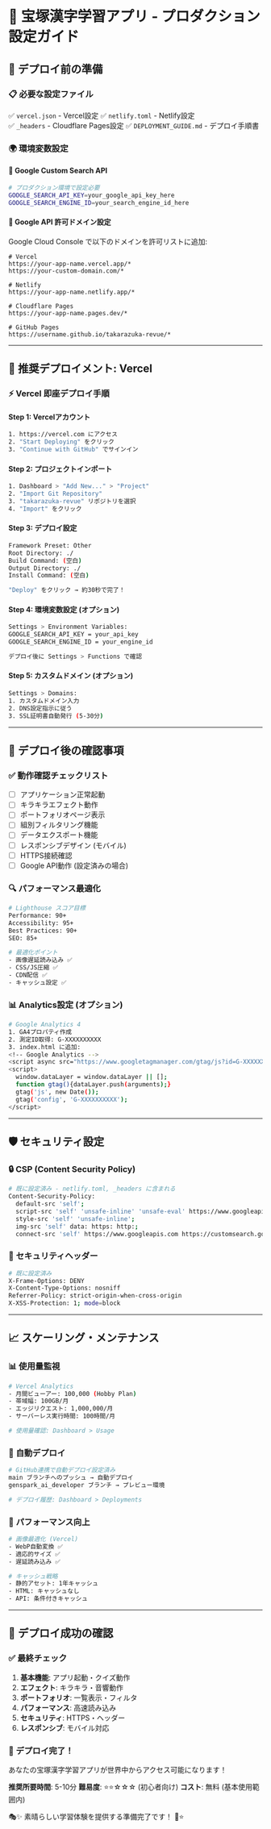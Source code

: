 # 🚀 宝塚漢字学習アプリ - プロダクション設定ガイド

## 🔧 **デプロイ前の準備**

### 📋 **必要な設定ファイル**
✅ `vercel.json` - Vercel設定
✅ `netlify.toml` - Netlify設定  
✅ `_headers` - Cloudflare Pages設定
✅ `DEPLOYMENT_GUIDE.md` - デプロイ手順書

### 🌍 **環境変数設定**

#### 🔑 **Google Custom Search API**
```bash
# プロダクション環境で設定必要
GOOGLE_SEARCH_API_KEY=your_google_api_key_here
GOOGLE_SEARCH_ENGINE_ID=your_search_engine_id_here
```

#### 🎯 **Google API 許可ドメイン設定**
Google Cloud Console で以下のドメインを許可リストに追加:
```
# Vercel
https://your-app-name.vercel.app/*
https://your-custom-domain.com/*

# Netlify  
https://your-app-name.netlify.app/*

# Cloudflare Pages
https://your-app-name.pages.dev/*

# GitHub Pages
https://username.github.io/takarazuka-revue/*
```

---

## 🎯 **推奨デプロイメント: Vercel**

### ⚡ **Vercel 即座デプロイ手順**

#### Step 1: Vercelアカウント
```bash
1. https://vercel.com にアクセス
2. "Start Deploying" をクリック
3. "Continue with GitHub" でサインイン
```

#### Step 2: プロジェクトインポート  
```bash
1. Dashboard > "Add New..." > "Project"
2. "Import Git Repository"
3. "takarazuka-revue" リポジトリを選択
4. "Import" をクリック
```

#### Step 3: デプロイ設定
```bash
Framework Preset: Other
Root Directory: ./  
Build Command: (空白)
Output Directory: ./
Install Command: (空白)

"Deploy" をクリック → 約30秒で完了！
```

#### Step 4: 環境変数設定 (オプション)
```bash
Settings > Environment Variables:
GOOGLE_SEARCH_API_KEY = your_api_key
GOOGLE_SEARCH_ENGINE_ID = your_engine_id

デプロイ後に Settings > Functions で確認
```

#### Step 5: カスタムドメイン (オプション)
```bash
Settings > Domains:
1. カスタムドメイン入力
2. DNS設定指示に従う  
3. SSL証明書自動発行 (5-30分)
```

---

## 📱 **デプロイ後の確認事項**

### ✅ **動作確認チェックリスト**
- [ ] アプリケーション正常起動
- [ ] キラキラエフェクト動作
- [ ] ポートフォリオページ表示
- [ ] 組別フィルタリング機能
- [ ] データエクスポート機能
- [ ] レスポンシブデザイン (モバイル)
- [ ] HTTPS接続確認
- [ ] Google API動作 (設定済みの場合)

### 🔍 **パフォーマンス最適化**
```bash
# Lighthouse スコア目標
Performance: 90+ 
Accessibility: 95+
Best Practices: 90+
SEO: 85+

# 最適化ポイント
- 画像遅延読み込み ✅
- CSS/JS圧縮 ✅  
- CDN配信 ✅
- キャッシュ設定 ✅
```

### 📊 **Analytics設定 (オプション)**
```bash
# Google Analytics 4
1. GA4プロパティ作成
2. 測定ID取得: G-XXXXXXXXXX
3. index.html に追加:
<!-- Google Analytics -->
<script async src="https://www.googletagmanager.com/gtag/js?id=G-XXXXXXXXXX"></script>
<script>
  window.dataLayer = window.dataLayer || [];
  function gtag(){dataLayer.push(arguments);}
  gtag('js', new Date());
  gtag('config', 'G-XXXXXXXXXX');
</script>
```

---

## 🛡️ **セキュリティ設定**

### 🔒 **CSP (Content Security Policy)**
```bash
# 既に設定済み - netlify.toml, _headers に含まれる
Content-Security-Policy: 
  default-src 'self'; 
  script-src 'self' 'unsafe-inline' 'unsafe-eval' https://www.googleapis.com;
  style-src 'self' 'unsafe-inline';
  img-src 'self' data: https: http:;
  connect-src 'self' https://www.googleapis.com https://customsearch.googleapis.com;
```

### 🔐 **セキュリティヘッダー**  
```bash
# 既に設定済み
X-Frame-Options: DENY
X-Content-Type-Options: nosniff  
Referrer-Policy: strict-origin-when-cross-origin
X-XSS-Protection: 1; mode=block
```

---

## 📈 **スケーリング・メンテナンス**

### 📊 **使用量監視**
```bash
# Vercel Analytics
- 月間ビューアー: 100,000 (Hobby Plan)
- 帯域幅: 100GB/月
- エッジリクエスト: 1,000,000/月
- サーバーレス実行時間: 100時間/月

# 使用量確認: Dashboard > Usage
```

### 🔄 **自動デプロイ**
```bash
# GitHub連携で自動デプロイ設定済み
main ブランチへのプッシュ → 自動デプロイ
genspark_ai_developer ブランチ → プレビュー環境

# デプロイ履歴: Dashboard > Deployments
```

### 🚀 **パフォーマンス向上**
```bash
# 画像最適化 (Vercel)
- WebP自動変換 ✅
- 適応的サイズ ✅
- 遅延読み込み ✅

# キャッシュ戦略
- 静的アセット: 1年キャッシュ
- HTML: キャッシュなし
- API: 条件付きキャッシュ
```

---

## 🎯 **デプロイ成功の確認**

### ✅ **最終チェック**
1. **基本機能**: アプリ起動・クイズ動作
2. **エフェクト**: キラキラ・音響動作  
3. **ポートフォリオ**: 一覧表示・フィルタ
4. **パフォーマンス**: 高速読み込み
5. **セキュリティ**: HTTPS・ヘッダー
6. **レスポンシブ**: モバイル対応

### 🌟 **デプロイ完了！**
あなたの宝塚漢字学習アプリが世界中からアクセス可能になります！

**推奨所要時間**: 5-10分
**難易度**: ⭐⭐☆☆☆ (初心者向け)
**コスト**: 無料 (基本使用範囲内)

🎭✨ 素晴らしい学習体験を提供する準備完了です！ 🌸⭐